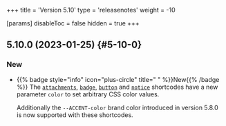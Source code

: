 +++
title = 'Version 5.10'
type = 'releasenotes'
weight = -10

[params]
  disableToc = false
  hidden = true
+++

## 5.10.0 (2023-01-25) {#5-10-0}

### New

- {{% badge style="info" icon="plus-circle" title=" " %}}New{{% /badge %}} The [`attachments`](shortcodes/attachments), [`badge`](shortcodes/badge), [`button`](shortcodes/button) and [`notice`](shortcodes/notice) shortcodes have a new parameter `color` to set arbitrary CSS color values.

  Additionally the `--ACCENT-color` brand color introduced in version 5.8.0 is now supported with these shortcodes.
